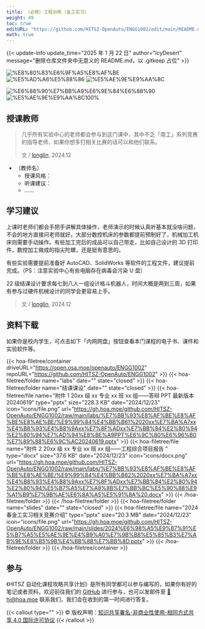 ```yaml
---
title: （必修）工程训练（金工实习）
weight: 49
toc: true
editURL: "https://github.com/HITSZ-OpenAuto/ENGG1002/edit/main/README.md"
math: true
---
```


{{< update-info update_time="2025 年 1 月 22 日" author="IcyDesert" message="删除仓库文件夹中无意义的 README.md，以 .gitkeep 占位" >}}


<!--
1. 通过 [Shields.io](https://shields.io/) 生成如下的徽章，标注课程的基本信息。
2. 请根据课程的具体内容增删仓库的子文件夹。子文件夹建议使用小写英文，并且添加 README.md。
3. 关于课程的描述可以不止以下几个方面，酌情增删。
4. hoa.moe 生成本课程对应页面后，请将页面链接复制到 GitHub 仓库的 About/Website 中。
5. 可以在 GitHub 页面的 About/Topics 中为课程添加话题名称。
-->

<div class="img-div hx-mt-4 hx-flex-row hx-justify-start hx-items-center">

![%E8%80%83%E6%9F%A5%E8%AF%BE](https://img.shields.io/badge/%E8%80%83%E6%9F%A5%E8%AF%BE-green)
![%E5%AD%A6%E5%88%86](https://img.shields.io/badge/%E5%AD%A6%E5%88%86-2-moccasin)
![%E5%AE%9E%E9%AA%8C](https://img.shields.io/badge/%E5%AE%9E%E9%AA%8C-purple)

![%E6%88%90%E7%BB%A9%E6%9E%84%E6%88%90](https://img.shields.io/badge/%E6%88%90%E7%BB%A9%E6%9E%84%E6%88%90-gold)
![%E5%AE%9E%E9%AA%8C100%](https://img.shields.io/badge/%E5%AE%9E%E9%AA%8C-100%25-wheat)


</div>

## 授课教师

> 几乎所有实验中心的老师都会参与到这门课中，其中不乏「南工」系列竞赛的指导老师，如果你想多打相关比赛的话可以和他们联系。
> 
> 文 / [longlin](https://github.com/longlin10086), 2024.12

- （教师名）
  - 授课风格：
  - 听课建议：
  - ……

## 学习建议

上课时老师们都会手把手讲解具体操作，老师演示的时候认真听基本就没啥问题，不会的地方直接问老师就好。大部分数控机床的参数都提前预制好了，机械加工机床则需要手动操作。有些加工完后的成品可以自己带走，比如自己设计的 3D 打印件，数控加工做成的指尖陀螺，还是挺有意思的。

有些实验需要提前准备好 AutoCAD、SolidWorks 等软件的工程文件，建议提前完成。（PS：注意实验中心有些电脑存在病毒会污染 U 盘）

22 级结课设计要求每七到八人一组设计格斗机器人，时间大概是两到三周，如果有参与过硬件机械设计的同学会更容易上手。

> 文 / [longlin](https://github.com/longlin10086), 2024.12

## 资料下载

如果你是校内学生，可点击如下「内网网盘」按钮查看本门课程的电子书、课件和实验软件等。

{{< hoa-filetree/container driveURL="https://open.osa.moe/openauto/ENGG1002" repoURL="https://github.com/HITSZ-OpenAuto/ENGG1002" >}}
  {{< hoa-filetree/folder name="labs" date="" state="closed" >}}
  {{< hoa-filetree/folder name="结课课设" date="" state="closed" >}}
    {{< hoa-filetree/file name="附件 1 20xx 级 xx 专业 xx 班 xx 组——答辩 PPT 最新版本 20240619" type="pptx" size="228.3 KB" date="2024/12/23" icon="icons/file.png" url="https://gh.hoa.moe/github.com/HITSZ-OpenAuto/ENGG1002/raw/main/labs/%E7%BB%93%E8%AF%BE%E8%AF%BE%E8%AE%BE/%E9%99%84%E4%BB%B61%2020xx%E7%BA%A7xx%E4%B8%93%E4%B8%9Axx%E7%8F%ADxx%E7%BB%84%E2%80%94%E2%80%94%E7%AD%94%E8%BE%A9PPT%E6%9C%80%E6%96%B0%E7%89%88%E6%9C%AC20240619.pptx" >}}
    {{< hoa-filetree/file name="附件 2 20xx 级 xx 专业 xx 班 xx 组——工程综合项目报告 " type="docx" size="37.6 KB" date="2024/12/23" icon="icons/docx.png" url="https://gh.hoa.moe/github.com/HITSZ-OpenAuto/ENGG1002/raw/main/labs/%E7%BB%93%E8%AF%BE%E8%AF%BE%E8%AE%BE/%E9%99%84%E4%BB%B62%2020xx%E7%BA%A7xx%E4%B8%93%E4%B8%9Axx%E7%8F%ADxx%E7%BB%84%E2%80%94%E2%80%94%E5%B7%A5%E7%A8%8B%E7%BB%BC%E5%90%88%E9%A1%B9%E7%9B%AE%E6%8A%A5%E5%91%8A%20.docx" >}}
  {{< /hoa-filetree/folder >}}
  {{< /hoa-filetree/folder >}}
  {{< hoa-filetree/folder name="slides" date="" state="closed" >}}
    {{< hoa-filetree/file name="2024 春金工实习相关竞赛介绍" type="pptx" size="20.3 MB" date="2024/12/23" icon="icons/file.png" url="https://gh.hoa.moe/github.com/HITSZ-OpenAuto/ENGG1002/raw/main/slides/2024%E6%98%A5%E9%87%91%E5%B7%A5%E5%AE%9E%E4%B9%A0%E7%9B%B8%E5%85%B3%E7%AB%9E%E8%B5%9B%E4%BB%8B%E7%BB%8D.pptx" >}}
  {{< /hoa-filetree/folder >}}
{{< /hoa-filetree/container >}}

## 参与

《HITSZ 自动化课程攻略共享计划》是所有同学都可以参与编写的，如果你有好的笔记或者资料，欢迎前往我们的 [GitHub](https://github.com/HITSZ-OpenAuto) 进行参与，也可以发邮件至 [📮hi@hoa.moe](mailto:hi@hoa.moe) 联系我们，我们会在收到的第一时间进行答复。

{{< callout type="" >}}
  © 版权声明：[知识共享署名-非商业性使用-相同方式共享 4.0 国际许可协议](https://creativecommons.org/licenses/by-nc-sa/4.0/)
{{< /callout >}}
